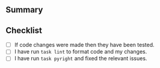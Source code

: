 ## Summary

<!-- What is this pull request for? Does it fix any issues? -->

## Checklist

<!-- Put an x inside [ ] to check it, like so: [x] -->

- [ ] If code changes were made then they have been tested.
- [ ] I have run `task lint` to format code and my changes.
- [ ] I have run `task pyright` and fixed the relevant issues.
